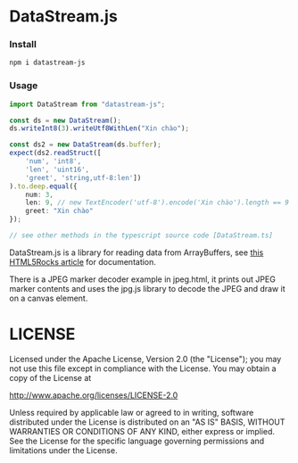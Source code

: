 DataStream.js
=============

### Install
```bash
npm i datastream-js
```
### Usage
```typescript
import DataStream from "datastream-js";

const ds = new DataStream();
ds.writeInt8(3).writeUtf8WithLen("Xin chào");

const ds2 = new DataStream(ds.buffer);
expect(ds2.readStruct([
    'num', 'int8',
    'len', 'uint16',
    'greet', 'string,utf-8:len'])
).to.deep.equal({
    num: 3,
    len: 9, // new TextEncoder('utf-8').encode('Xin chào').length == 9
    greet: "Xin chào"
});

// see other methods in the typescript source code [DataStream.ts]
```

DataStream.js is a library for reading data from ArrayBuffers, see [this HTML5Rocks article](http://www.html5rocks.com/en/tutorials/webgl/typed_arrays/) for documentation.

There is a JPEG marker decoder example in jpeg.html, it prints out JPEG marker contents and uses the jpg.js library to decode the JPEG and draw it on a canvas element.

LICENSE
=======

Licensed under the Apache License, Version 2.0 (the "License");
you may not use this file except in compliance with the License.
You may obtain a copy of the License at

   http://www.apache.org/licenses/LICENSE-2.0

Unless required by applicable law or agreed to in writing, software
distributed under the License is distributed on an "AS IS" BASIS,
WITHOUT WARRANTIES OR CONDITIONS OF ANY KIND, either express or implied.
See the License for the specific language governing permissions and
limitations under the License.
